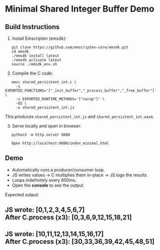 # Minimal Shared Integer Buffer Demo

## Build Instructions

1. Install Emscripten (emsdk):
~~~
   git clone https://github.com/emscripten-core/emsdk.git
   cd emsdk
   ./emsdk install latest
   ./emsdk activate latest
   source ./emsdk_env.sh
~~~

2. Compile the C code:
~~~
   emcc shared_persistent_int.c \
     -s EXPORTED_FUNCTIONS='["_init_buffer","_process_buffer","_free_buffer"]' \
     -s EXPORTED_RUNTIME_METHODS='["cwrap"]' \
     -O2 \
     -o shared_persistent_int.js
~~~
   This produces `shared_persistent_int.js` and `shared_persistent_int.wasm`.

3. Serve locally and open in browser:
~~~
   python3 -m http.server 8080

   Open http://localhost:8080/index_minimal.html
~~~
## Demo

- Automatically runs a producer/consumer loop.
- JS writes values → C multiplies them in-place → JS logs the results.
- Loops indefinitely every 600ms.
- Open the **console** to see the output.

Expected output:

JS wrote: [0,1,2,3,4,5,6,7]  
After C.process (x3): [0,3,6,9,12,15,18,21]  
---  
JS wrote: [10,11,12,13,14,15,16,17]  
After C.process (x3): [30,33,36,39,42,45,48,51]  
---
